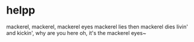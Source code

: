 # helpp

mackerel, mackerel, mackerel eyes
mackerel lies then mackerel dies
livin' and kickin', why are you here
oh, it's the mackerel eyes~

